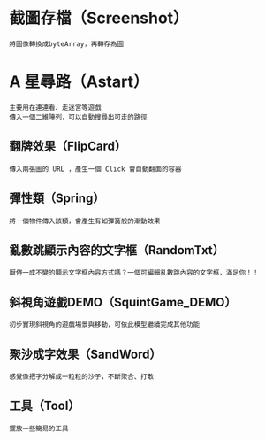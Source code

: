 # 截圖存檔（Screenshot）
```
將圖像轉換成byteArray，再轉存為圖
```
# A 星尋路（Astart）
```
主要用在連連看、走迷宮等遊戲
傳入一個二維陣列，可以自動搜尋出可走的路徑
```
## 翻牌效果（FlipCard）
```
傳入兩張圖的 URL ，產生一個 Click 會自動翻面的容器
```
## 彈性類（Spring）
```
將一個物件傳入該類，會產生有如彈簧般的漸動效果
```
## 亂數跳顯示內容的文字框（RandomTxt）
```
厭倦一成不變的顯示文字框內容方式嗎？一個可編輯亂數跳內容的文字框，滿足你！！
```
## 斜視角遊戲DEMO（SquintGame_DEMO）
```
初步實現斜視角的遊戲場景與移動，可依此模型繼續完成其他功能
```
## 聚沙成字效果（SandWord）
```
感覺像把字分解成一粒粒的沙子，不斷聚合、打散
```
## 工具（Tool）
```
擺放一些簡易的工具
```

